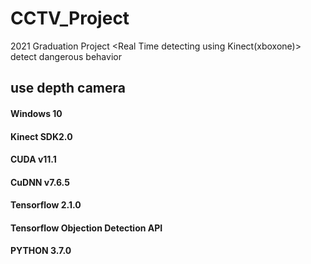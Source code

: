 # CCTV_Project

2021 Graduation Project
<Real Time detecting using Kinect(xboxone)> detect dangerous behavior


## use depth camera
#### Windows 10
#### Kinect SDK2.0
#### CUDA v11.1
#### CuDNN v7.6.5
#### Tensorflow 2.1.0
#### Tensorflow Objection Detection API
#### PYTHON 3.7.0
